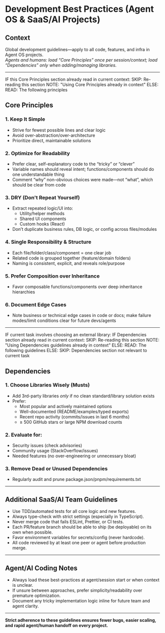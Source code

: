 # Development Best Practices (Agent OS & SaaS/AI Projects)

## Context

Global development guidelines—apply to all code, features, and infra in Agent OS projects.  
*Agents and humans: load “Core Principles” once per session/context; load “Dependencies” only when adding/managing libraries.*

---

<conditional-block context-check="core-principles">
IF this Core Principles section already read in current context:
  SKIP: Re-reading this section
  NOTE: "Using Core Principles already in context"
ELSE:
  READ: The following principles
</conditional-block>

## Core Principles

### 1. Keep It Simple
- Strive for fewest possible lines and clear logic
- Avoid over-abstraction/over-architecture
- Prioritize direct, maintainable solutions

### 2. Optimize for Readability
- Prefer clear, self-explanatory code to the “tricky” or “clever”
- Variable names should reveal intent; functions/components should do one understandable thing
- Comment “why” non-obvious choices were made—not “what”, which should be clear from code

### 3. DRY (Don't Repeat Yourself)
- Extract repeated logic/UI into:  
  - Utility/helper methods  
  - Shared UI components  
  - Custom hooks (React)
- Don’t duplicate business rules, DB logic, or config across files/modules

### 4. Single Responsibility & Structure
- Each file/folder/class/component = one clear job
- Related code is grouped together (feature/domain folders)
- Naming is consistent, explicit, and reveals role/purpose

### 5. Prefer Composition over Inheritance
- Favor composable functions/components over deep inheritance hierarchies

### 6. Document Edge Cases
- Note business or technical edge cases in code or docs; make failure modes/limit conditions clear for future devs/agents

---

<conditional-block context-check="dependencies" task-condition="choosing-external-library">
IF current task involves choosing an external library:
  IF Dependencies section already read in current context:
    SKIP: Re-reading this section
    NOTE: "Using Dependencies guidelines already in context"
  ELSE:
    READ: The following guidelines
ELSE:
  SKIP: Dependencies section not relevant to current task
</conditional-block>

## Dependencies

### 1. Choose Libraries Wisely (Musts)
- Add 3rd-party libraries *only* if no clean standard/library solution exists
- Prefer:
  - Most popular and actively maintained options
  - Well-documented (README/examples/typed exports)
  - Recent repo activity (commits/issues in last 6 months)
  - ≥ 500 GitHub stars or large NPM download counts

### 2. Evaluate for:
- Security issues (check advisories)
- Community usage (StackOverflow/issues)
- Needed features (no over-engineering or unnecessary bloat)

### 3. Remove Dead or Unused Dependencies
- Regularly audit and prune package.json/pnpm/requirements.txt

---

## Additional SaaS/AI Team Guidelines

- Use TDD/automated tests for all core logic and new features.
- Always type-check with strict settings (especially in TypeScript).
- Never merge code that fails ESLint, Prettier, or CI tests.
- Each PR/feature branch should be able to ship (be deployable) on its own when possible.
- Favor environment variables for secrets/config (never hardcode).
- All code reviewed by at least one peer or agent before production merge.

---

## Agent/AI Coding Notes

- Always load these best-practices at agent/session start or when context is unclear.
- If unsure between approaches, prefer simplicity/readability over premature optimization.
- Document any tricky implementation logic inline for future team and agent clarity.

---

**Strict adherence to these guidelines ensures fewer bugs, easier scaling, and rapid agent/human handoff on every project.**

